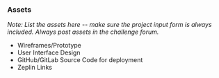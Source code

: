 ### Assets
_Note: List the assets here -- make sure the project input form is always included. Always post assets in the challenge forum._
- Wireframes/Prototype
- User Interface Design
- GitHub/GitLab Source Code for deployment
- Zeplin Links